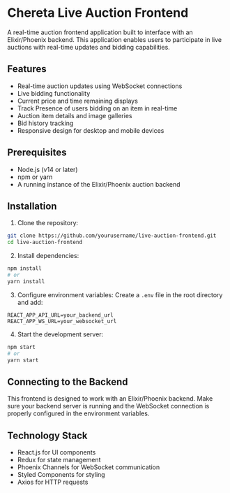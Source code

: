 # Chereta Live Auction Frontend

A real-time auction frontend application built to interface with an Elixir/Phoenix backend. This application enables users to participate in live auctions with real-time updates and bidding capabilities.

## Features

- Real-time auction updates using WebSocket connections
- Live bidding functionality 
- Current price and time remaining displays
- Track Presence of users bidding on an item in real-time
- Auction item details and image galleries
- Bid history tracking
- Responsive design for desktop and mobile devices

## Prerequisites

- Node.js (v14 or later)
- npm or yarn
- A running instance of the Elixir/Phoenix auction backend

## Installation

1. Clone the repository:
```bash
git clone https://github.com/yourusername/live-auction-frontend.git
cd live-auction-frontend
```

2. Install dependencies:
```bash 
npm install
# or
yarn install
```

3. Configure environment variables:
Create a `.env` file in the root directory and add:
```env
REACT_APP_API_URL=your_backend_url
REACT_APP_WS_URL=your_websocket_url
```

4. Start the development server:
```bash
npm start
# or 
yarn start
```

## Connecting to the Backend

This frontend is designed to work with an Elixir/Phoenix backend. Make sure your backend server is running and the WebSocket connection is properly configured in the environment variables.

## Technology Stack

- React.js for UI components
- Redux for state management
- Phoenix Channels for WebSocket communication
- Styled Components for styling
- Axios for HTTP requests
